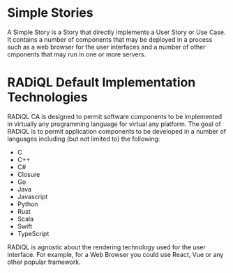 # Simple Stories

A Simple Story is a Story that directly implements a User Story or Use Case.
It contains a number of components that may be deployed in a process such as a
web browser for the user interfaces and a number of other cmponents that may run
in one or more servers.

# RADiQL Default Implementation Technologies

RADiQL CA is designed to permit software components to be implemented in 
virtually any programming language for virtual any platform. The goal of RADiQL
is to permit application components to be developed in a number of languages
including (but not limited to) the following:

- C
- C++
- C#
- Closure
- Go
- Java
- Javascript
- Python
- Rust
- Scala
- Swift
- TypeScript

RADiQL is agnostic about the rendering technology used for the user interface.
For example, for a Web Browser you could use React, Vue or any other popular 
framework.
